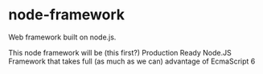 node-framework
==============

Web framework built on node.js.

This node framework will be (this first?) Production Ready Node.JS Framework that takes full (as much as we can) advantage of EcmaScript 6
